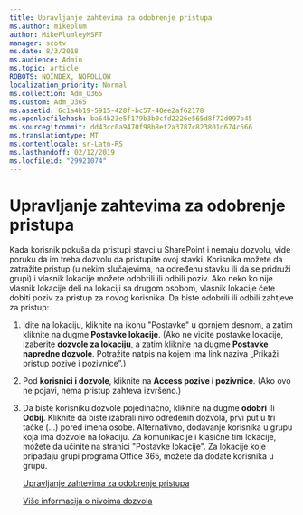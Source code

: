 ```yaml
---
title: Upravljanje zahtevima za odobrenje pristupa
ms.author: mikeplum
author: MikePlumleyMSFT
manager: scotv
ms.date: 8/3/2018
ms.audience: Admin
ms.topic: article
ROBOTS: NOINDEX, NOFOLLOW
localization_priority: Normal
ms.collection: Adm_O365
ms.custom: Adm_O365
ms.assetid: 6c1a4b19-5915-428f-bc57-40ee2af62178
ms.openlocfilehash: ba64b23e5f179b3b0cfd2226e565d8f72d097b45
ms.sourcegitcommit: dd43cc0a9470f98b8ef2a3787c823801d674c666
ms.translationtype: MT
ms.contentlocale: sr-Latn-RS
ms.lasthandoff: 02/12/2019
ms.locfileid: "29921074"
---
```

# <a name="manage-access-requests"></a>Upravljanje zahtevima za odobrenje pristupa

Kada korisnik pokuša da pristupi stavci u SharePoint i nemaju dozvolu, vide poruku da im treba dozvolu da pristupite ovoj stavki. Korisnika možete da zatražite pristup (u nekim slučajevima, na određenu stavku ili da se pridruži grupi) i vlasnik lokacije možete odobrili ili odbili poziv. Ako neko ko nije vlasnik lokacije deli na lokaciji sa drugom osobom, vlasnik lokacije ćete dobiti poziv za pristup za novog korisnika. Da biste odobrili ili odbili zahtjeve za pristup:
  
1. Idite na lokaciju, kliknite na ikonu "Postavke" u gornjem desnom, a zatim kliknite na dugme **Postavke lokacije**. (Ako ne vidite postavke lokacije, izaberite **dozvole za lokaciju**, a zatim kliknite na dugme **Postavke napredne dozvole**. Potražite natpis na kojem ima link naziva „Prikaži pristup pozive i pozivnice”.)
    
2. Pod **korisnici i dozvole**, kliknite na **Access pozive i pozivnice**. (Ako ovo ne pojavi, nema pristup zahteva izvršeno.)
    
3. Da biste korisniku dozvole pojedinačno, kliknite na dugme **odobri** ili **Odbij**. Kliknite da biste izabrali nivo određenih dozvola, prvi put u tri tačke (...) pored imena osobe. Alternativno, dodavanje korisnika u grupu koja ima dozvole na lokaciju. Za komunikacije i klasične tim lokacije, možete da učinite na stranici "Postavke lokacije". Za lokacije koje pripadaju grupi programa Office 365, možete da dodate korisnika u grupu.
    
    [Upravljanje zahtevima za odobrenje pristupa](https://go.microsoft.com/fwlink/?linkid=2008747)
    
    [Više informacija o nivoima dozvola](https://go.microsoft.com/fwlink/?linkid=867071)
    

